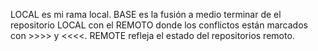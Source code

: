  LOCAL es mi rama local.
 BASE es la fusión a medio terminar de el repositorio LOCAL con el REMOTO donde los conflictos están marcados con >>>> y <<<<.
 REMOTE refleja el estado del repositorios remoto.